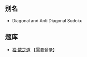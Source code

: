 ## 别名
- Diagonal and Anti Diagonal Sudoku

## 题库
- [独·数之道](http://www.sudokufans.org.cn/lx/game.index.php?type=fx2) 【需要登录】